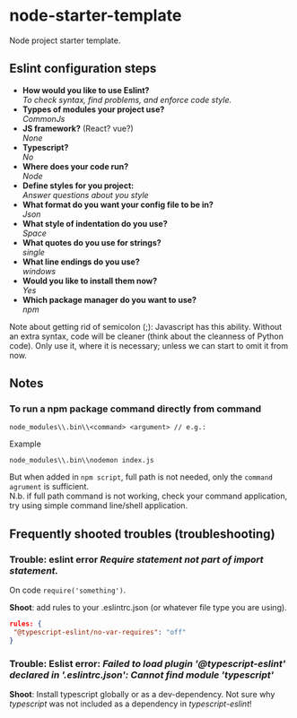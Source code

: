 # node-starter-template
Node project starter template.

## Eslint configuration steps
* **How would you like to use Eslint?**  
  *To check syntax, find problems, and enforce code style.*  
* **Typpes of modules your project use?**  
  *CommonJs*  
* **JS framework?** (React? vue?)  
  *None*  
* **Typescript?**  
  *No*  
* **Where does your code run?**  
  *Node*  
* **Define styles for you project:**  
  *Answer questions about you style*  
* **What format do you want your config file to be in?**  
  *Json*  
* **What style of indentation do you use?**  
  *Space*  
* **What quotes do you use for strings?**  
  *single*  
* **What line endings do you use?**  
  *windows*  
* **Would you like to install them now?**  
  *Yes*  
* **Which package manager do you want to use?**  
  *npm*

Note about getting rid of semicolon (;): Javascript has this ability. Without an extra syntax, code will be cleaner (think about the cleanness of Python code). Only use it, where it is necessary; unless we can start to omit it from now.


## Notes
### To run a npm package command directly from command
  ```
  node_modules\\.bin\\<command> <argument> // e.g.: 
  ```

  Example
  ```
  node_modules\\.bin\\nodemon index.js
  ```
  But when added in `npm script`, full path is not needed, only the `command agrument` is sufficient.  
  N.b. if full path command is not working, check your command application, try using simple command line/shell application.


## Frequently shooted troubles (troubleshooting)
### Trouble: eslint error *Require statement not part of import statement.*
On code `require('something')`.

**Shoot**: add rules to your .eslintrc.json (or whatever file type you are using).

```json
rules: {
 "@typescript-eslint/no-var-requires": "off"
}
```

### Trouble: Eslist error: *Failed to load plugin '@typescript-eslint' declared in '.eslintrc.json': Cannot find module 'typescript'*
**Shoot**: Install typescript globally or as a dev-dependency. Not sure why *typescript* was not included as a dependency in  *typescript-eslint*!

